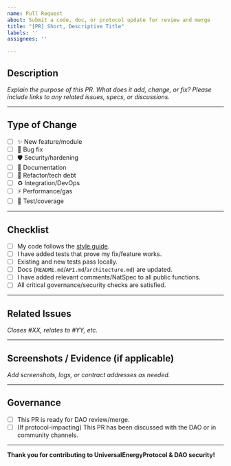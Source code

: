 ```yaml
---
name: Pull Request
about: Submit a code, doc, or protocol update for review and merge
title: "[PR] Short, Descriptive Title"
labels: ''
assignees: ''

---
```


## Description

_Explain the purpose of this PR. What does it add, change, or fix? Please include links to any related issues, specs, or discussions._

---

## Type of Change

- [ ] ✨ New feature/module
- [ ] 🐞 Bug fix
- [ ] 🛡️ Security/hardening
- [ ] 📝 Documentation
- [ ] 🔧 Refactor/tech debt
- [ ] ♻️ Integration/DevOps
- [ ] ⚡️ Performance/gas
- [ ] 🧪 Test/coverage

---

## Checklist

- [ ] My code follows the [style guide](../CONTRIBUTING.md).
- [ ] I have added tests that prove my fix/feature works.
- [ ] Existing and new tests pass locally.
- [ ] Docs (`README.md`/`API.md`/`architecture.md`) are updated.
- [ ] I have added relevant comments/NatSpec to all public functions.
- [ ] All critical governance/security checks are satisfied.

---

## Related Issues

_Closes #XX, relates to #YY, etc._

---

## Screenshots / Evidence (if applicable)

_Add screenshots, logs, or contract addresses as needed._

---

## Governance

- [ ] This PR is ready for DAO review/merge.
- [ ] (If protocol-impacting) This PR has been discussed with the DAO or in community channels.

---

**Thank you for contributing to UniversalEnergyProtocol & DAO security!**
